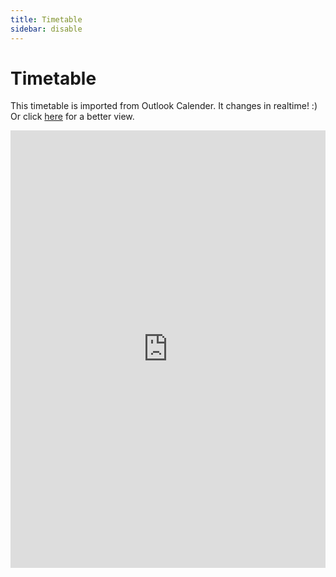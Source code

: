 ```yaml
---
title: Timetable
sidebar: disable
---
```

# Timetable
This timetable is imported from Outlook Calender. It changes in realtime! :) Or click [here](https://outlook.live.com/owa//calendar/ba853488-a365-4a66-9ca7-2965100f6e41/c28af7ad-7f12-4fa1-8be3-2ca8a15b82a2/cid-B484A94F617C2A62/index.html) for a better view.

<iframe style= "width: 100%; height: 700px; border: 0;"src="https://outlook.live.com/owa//calendar/ba853488-a365-4a66-9ca7-2965100f6e41/c28af7ad-7f12-4fa1-8be3-2ca8a15b82a2/cid-B484A94F617C2A62/index.html"></iframe>